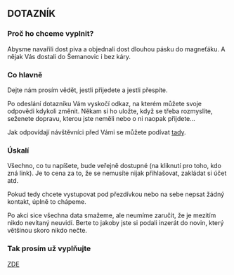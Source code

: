 ## DOTAZNÍK

### Proč ho chceme vyplnit?

Abysme navařili dost piva a objednali dost dlouhou pásku do magneťáku. A nějak Vás dostali do Šemanovic i bez káry.

### Co hlavně

Dejte nám prosím vědět, jestli přijedete a jestli přespíte.

Po odeslání dotazníku Vám vyskočí odkaz, na kterém můžete svoje odpovědi kdykoli změnit. Někam si ho uložte, když se třeba rozmyslíte, seženete dopravu, kterou jste neměli nebo o ni naopak přijdete...

Jak odpovídají návštěvníci před Vámi se můžete podívat [tady](https://docs.google.com/forms/d/e/1FAIpQLSf4W7w-0sBj6qWSZ8eLIjT3RpnupLw4w_OXbzhY63VzMa-8vw/viewanalytics).

### Úskalí

Všechno, co tu napíšete, bude veřejně dostupné (na kliknutí pro toho, kdo zná link). Je to cena za to, že se nemusíte nijak přihlašovat, zakládat si účet atd.

Pokud tedy chcete vystupovat pod přezdívkou nebo na sebe nepsat žádný kontakt, úplně to chápeme.

Po akci sice všechna data smažeme, ale neumíme zaručit, že je mezitím nikdo nevítaný neuvidí. Berte to jakoby jste si podali inzerát do novin, který většinou skoro nikdo nečte.

### Tak prosím už vyplňujte

[ZDE](https://docs.google.com/forms/d/e/1FAIpQLSf4W7w-0sBj6qWSZ8eLIjT3RpnupLw4w_OXbzhY63VzMa-8vw/viewform?usp=sf_link)
